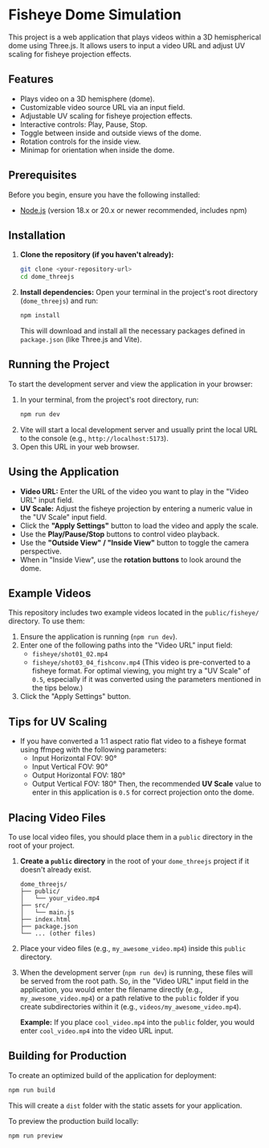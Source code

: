# Fisheye Dome Simulation

This project is a web application that plays videos within a 3D hemispherical dome using Three.js. It allows users to input a video URL and adjust UV scaling for fisheye projection effects.

## Features

*   Plays video on a 3D hemisphere (dome).
*   Customizable video source URL via an input field.
*   Adjustable UV scaling for fisheye projection effects.
*   Interactive controls: Play, Pause, Stop.
*   Toggle between inside and outside views of the dome.
*   Rotation controls for the inside view.
*   Minimap for orientation when inside the dome.

## Prerequisites

Before you begin, ensure you have the following installed:

*   [Node.js](https://nodejs.org/) (version 18.x or 20.x or newer recommended, includes npm)

## Installation

1.  **Clone the repository (if you haven't already):**
    ```bash
    git clone <your-repository-url>
    cd dome_threejs
    ```

2.  **Install dependencies:**
    Open your terminal in the project's root directory (`dome_threejs`) and run:
    ```bash
    npm install
    ```
    This will download and install all the necessary packages defined in `package.json` (like Three.js and Vite).

## Running the Project

To start the development server and view the application in your browser:

1.  In your terminal, from the project's root directory, run:
    ```bash
    npm run dev
    ```
2.  Vite will start a local development server and usually print the local URL to the console (e.g., `http://localhost:5173`).
3.  Open this URL in your web browser.

## Using the Application

*   **Video URL:** Enter the URL of the video you want to play in the "Video URL" input field.
*   **UV Scale:** Adjust the fisheye projection by entering a numeric value in the "UV Scale" input field.
*   Click the **"Apply Settings"** button to load the video and apply the scale.
*   Use the **Play/Pause/Stop** buttons to control video playback.
*   Use the **"Outside View" / "Inside View"** button to toggle the camera perspective.
*   When in "Inside View", use the **rotation buttons** to look around the dome.

## Example Videos

This repository includes two example videos located in the `public/fisheye/` directory. To use them:

1.  Ensure the application is running (`npm run dev`).
2.  Enter one of the following paths into the "Video URL" input field:
    *   `fisheye/shot01_02.mp4`
    *   `fisheye/shot03_04_fishconv.mp4` (This video is pre-converted to a fisheye format. For optimal viewing, you might try a "UV Scale" of `0.5`, especially if it was converted using the parameters mentioned in the tips below.)
3.  Click the "Apply Settings" button.

## Tips for UV Scaling

*   If you have converted a 1:1 aspect ratio flat video to a fisheye format using ffmpeg with the following parameters:
    *   Input Horizontal FOV: 90°
    *   Input Vertical FOV: 90°
    *   Output Horizontal FOV: 180°
    *   Output Vertical FOV: 180°
    Then, the recommended **UV Scale** value to enter in this application is `0.5` for correct projection onto the dome.

## Placing Video Files

To use local video files, you should place them in a `public` directory in the root of your project.

1.  **Create a `public` directory** in the root of your `dome_threejs` project if it doesn't already exist.
    ```
    dome_threejs/
    ├── public/
    │   └── your_video.mp4
    ├── src/
    │   └── main.js
    ├── index.html
    ├── package.json
    └── ... (other files)
    ```
2.  Place your video files (e.g., `my_awesome_video.mp4`) inside this `public` directory.
3.  When the development server (`npm run dev`) is running, these files will be served from the root path. So, in the "Video URL" input field in the application, you would enter the filename directly (e.g., `my_awesome_video.mp4`) or a path relative to the `public` folder if you create subdirectories within it (e.g., `videos/my_awesome_video.mp4`).

    **Example:** If you place `cool_video.mp4` into the `public` folder, you would enter `cool_video.mp4` into the video URL input.

## Building for Production

To create an optimized build of the application for deployment:

```bash
npm run build
```
This will create a `dist` folder with the static assets for your application.

To preview the production build locally:

```bash
npm run preview
```
